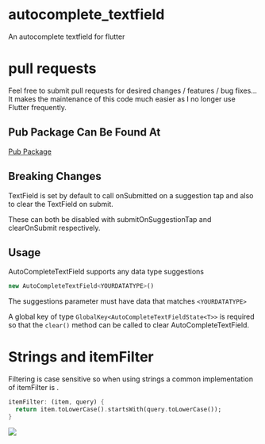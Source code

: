 # autocomplete_textfield

An autocomplete textfield for flutter

# pull requests
Feel free to submit pull requests for desired changes / features / bug fixes... It makes the maintenance of this code much easier as I no longer use Flutter frequently.
 
 ## Pub Package Can Be Found At
 
 [Pub Package](https://pub.dartlang.org/packages/autocomplete_textfield#-example-tab-)

 ## Breaking Changes

 TextField is set by default to call onSubmitted on a suggestion tap and also to clear the TextField on submit.

 These can both be disabled with submitOnSuggestionTap and clearOnSubmit respectively.
 
 ## Usage
 
 AutoCompleteTextField supports any data type suggestions
 
 ```dart
 new AutoCompleteTextField<YOURDATATYPE>()
 ```
 
The suggestions parameter must have data that matches `<YOURDATATYPE>`
 
 A global key of type `GlobalKey<AutoCompleteTextFieldState<T>>` is required so that the `clear()` method can be called to clear AutoCompleteTextField.

# Strings and itemFilter

Filtering is case sensitive so when using strings a common implementation of itemFilter is .   

```dart
itemFilter: (item, query) {
  return item.toLowerCase().startsWith(query.toLowerCase());
}
```

![](textfield-demo.gif)
